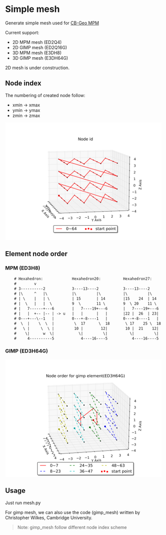 # Simple mesh
Generate simple mesh used for [CB-Geo MPM](https://github.com/cb-geo/mpm)

Current support:
* 2D MPM mesh (ED2Q4)
* 2D GIMP mesh (ED2Q16G)
* 3D MPM mesh (E3DH8)
* 3D GIMP mesh (E3DH64G)

2D mesh is under construction.

## Node index
The numbering of created node follow:
* xmin -> xmax
* ymin -> ymax
* zmin -> zmax

![Node index](order/node_id.png)

## Element node order
### MPM (ED3H8)

```
    # Hexahedron:             Hexahedron20:          Hexahedron27:
    #        v
    # 3----------2            3----13----2           3----13----2
    # |\     ^   |\           |\         |\          |\         |\
    # | \    |   | \          | 15       | 14        |15    24  | 14
    # |  \   |   |  \         9  \       11 \        9  \ 20    11 \
    # |   7------+---6        |   7----19+---6       |   7----19+---6
    # |   |  +-- |-- | -> u   |   |      |   |       |22 |  26  | 23|
    # 0---+---\--1   |        0---+-8----1   |       0---+-8----1   |
    #  \  |    \  \  |         \  17      \  18       \ 17    25 \  18
    #   \ |     \  \ |         10 |        12|        10 |  21    12|
    #    \|      w  \|           \|         \|          \|         \|
    #     4----------5            4----16----5           4----16----5
```

### GIMP (ED3H64G)

![Node index](order/elem_node_order.png)

## Usage 
Just run mesh.py

For gimp mesh, we can also use the code (gimp_mesh) written by Christopher Wilkes, Cambridge University. 
> Note: gimp_mesh follow different node index scheme
